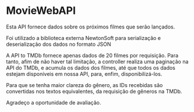 # MovieWebAPI

Esta API fornece dados sobre os próximos filmes que serão lançados.

Foi utilizado a biblioteca externa NewtonSoft para serialização e deserialização dos dados no formato JSON

A API to TMDb fornece apenas dados de 20 filmes por requisição. Para tanto, afim de não haver tal limitação, a controller realiza uma paginação na API do TMDb, e acumula os dados dos filmes, até que todos os dados estejam disponíveis em nossa API, para, enfim, disponibilizá-los.

Para que se tenha maior clareza do gênero, as IDs recebidas são convertidas nos textos equivalentes, da requisição de gêneros na TMDb.

Agradeço a oportunidade de avaliação.
